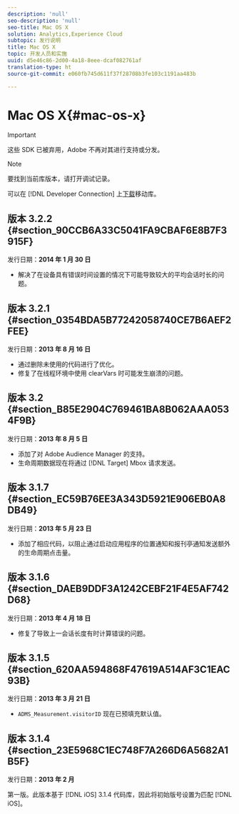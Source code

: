```yaml
---
description: 'null'
seo-description: 'null'
seo-title: Mac OS X
solution: Analytics,Experience Cloud
subtopic: 发行说明
title: Mac OS X
topic: 开发人员和实施
uuid: d5e46c86-2d00-4a18-8eee-dcaf082761af
translation-type: ht
source-git-commit: e060fb745d611f37f28708b3fe103c1191aa483b

---
```



# Mac OS X{#mac-os-x}

>[!IMPORTANT]
>
>这些 SDK 已被弃用，Adobe 不再对其进行支持或分发。

>[!NOTE]
>
>要找到当前库版本，请打开调试记录。

可以在 [!DNL Developer Connection] 上[下载](https://marketing.adobe.com/developer/get-started/mobile/c-measuring-mobile-applications)移动库。

## 版本 3.2.2 {#section_90CCB6A33C5041FA9CBAF6E8B7F3915F}

发行日期：**2014 年 1 月 30 日**

* 解决了在设备具有错误时间设置的情况下可能导致较大的平均会话时长的问题。

## 版本 3.2.1 {#section_0354BDA5B77242058740CE7B6AEF2FEE}

发行日期：**2013 年 8 月 16 日**

* 通过删除未使用的代码进行了优化。
* 修复了在线程环境中使用 clearVars 时可能发生崩溃的问题。

## 版本 3.2 {#section_B85E2904C769461BA8B062AAA0534F9B}

发行日期：**2013 年 8 月 5 日**

* 添加了对 Adobe Audience Manager 的支持。
* 生命周期数据现在将通过 [!DNL Target] Mbox 请求发送。

## 版本 3.1.7 {#section_EC59B76EE3A343D5921E906EB0A8DB49}

发行日期：**2013 年 5 月 23 日**

* 添加了相应代码，以阻止通过启动应用程序的位置通知和报刊亭通知发送额外的生命周期点击量。

## 版本 3.1.6 {#section_DAEB9DDF3A1242CEBF21F4E5AF742D68}

发行日期：**2013 年 4 月 18 日**

* 修复了导致上一会话长度有时计算错误的问题。

## 版本 3.1.5 {#section_620AA594868F47619A514AF3C1EAC93B}

发行日期：**2013 年 3 月 21 日**

* `ADMS_Measurement.visitorID` 现在已预填充默认值。

## 版本 3.1.4 {#section_23E5968C1EC748F7A266D6A5682A1B5F}

发行日期：**2013 年 2 月**

第一版。此版本基于 [!DNL iOS] 3.1.4 代码库，因此将初始版号设置为匹配 [!DNL iOS]。
